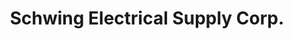 ---
title: "Schwing Electrical Supply Corp."
url: /riverhead/schwing-electrical-supply-corp/
shop: Elektrisch
---